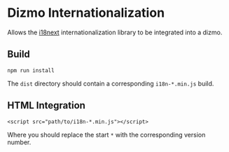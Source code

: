 # Dizmo Internationalization

Allows the [i18next](http://i18next.com/) internationalization library to be integrated into a dizmo.

## Build
```
npm run install
```

The `dist` directory should contain a corresponding `i18n-*.min.js` build.

## HTML Integration
```
<script src="path/to/i18n-*.min.js"></script>
```

Where you should replace the start `*` with the corresponding version number.